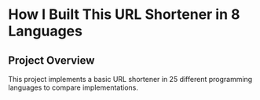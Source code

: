 # How I Built This URL Shortener in 8 Languages

## Project Overview
This project implements a basic URL shortener in 25 different programming languages to compare implementations.
